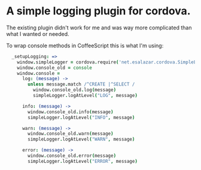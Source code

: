 # A simple logging plugin for cordova.

The existing plugin didn't work for me and was way more complicated than what I wanted or needed.

To wrap console methods in CoffeeScript this is what I'm using:

```coffeescript
  _setupLogging: =>
    window.simpleLogger = cordova.require('net.esalazar.cordova.SimpleLogger.simpleLogger')
    window.console_old = console
    window.console =
      log: (message) ->
        unless message.match /^CREATE |^SELECT /
          window.console_old.log(message)
          simpleLogger.logAtLevel("LOG", message)

      info: (message) ->
        window.console_old.info(message)
        simpleLogger.logAtLevel("INFO", message)

      warn: (message) ->
        window.console_old.warn(message)
        simpleLogger.logAtLevel("WARN", message)

      error: (message) ->
        window.console_old.error(message)
        simpleLogger.logAtLevel("ERROR", message)

```